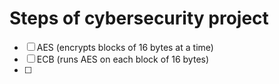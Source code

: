 # Steps of cybersecurity project
- [ ] AES (encrypts blocks of 16 bytes at a time)
- [ ] ECB (runs AES on each block of 16 bytes)
- [ ] 
